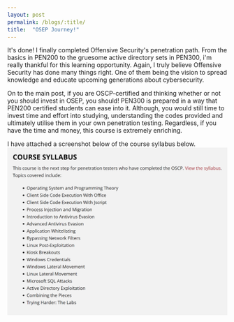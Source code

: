 ```yaml
---
layout: post
permalink: /blogs/:title/
title:  "OSEP Journey!"
---
```


It's done! I finally completed Offensive Security's penetration path. From the basics in PEN200 to the gruesome active directory sets in PEN300, i'm really thankful for this learning opportunity. Again, I truly believe Offensive Security has done many things right. One of them being the vision to spread knowledge and educate upcoming generations about cybersecurity.

On to the main post, if you are OSCP-certified and thinking whether or not you should invest in OSEP, you should! PEN300 is prepared in a way that PEN200 certified students can ease into it. Although, you would still time to invest time and effort into studying, understanding the codes provided and ultimately utilise them in your own penetration testing. Regardless, if you have the time and money, this course is extremely enriching. 

I have attached a screenshot below of the course syllabus below. 
![](/screenshots/osep-journey/2022-10-20_02-40.png)
